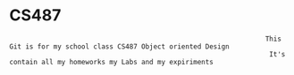 # CS487

                                                                    This Git is for my school class CS487 Object oriented Design 
                                                                     It's contain all my homeworks my Labs and my expiriments 
